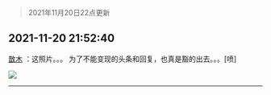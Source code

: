 > 2021年11月20日22点更新
<link rel="stylesheet" href="https://cdn.jsdelivr.net/gh/taotie6/sampleJSON@main/css/photo_show.css">
<meta name="referrer" content="no-referrer" />


 ## 2021-11-20 21:52:40 

 [㪚木](https://www.coolapk.com/feed/31605833?shareKey=NTkxMWEzZTg2MzgwNjE5OGZmOWQ~) ：这照片。。。
为了不能变现的头条和回复，也真是豁的出去。。。[喷] 

<div class="album">
<img class="img-item" src="http://image.coolapk.com/feed/2021/1120/21/1081091_d2c38e5f_6153_563_650@378x378.gif" />
</div>

 ------- 

